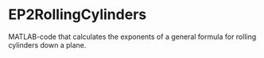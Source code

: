 # EP2RollingCylinders
MATLAB-code that calculates the exponents of a general formula for rolling cylinders down a plane.
